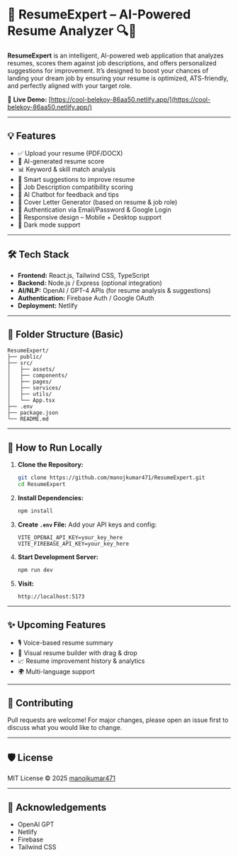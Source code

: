 
# 🚀 ResumeExpert – AI-Powered Resume Analyzer 🔍🧠

**ResumeExpert** is an intelligent, AI-powered web application that analyzes resumes, scores them against job descriptions, and offers personalized suggestions for improvement. It’s designed to boost your chances of landing your dream job by ensuring your resume is optimized, ATS-friendly, and perfectly aligned with your target role.

🔗 **Live Demo:** [https://cool-belekoy-86aa50.netlify.app/](https://cool-belekoy-86aa50.netlify.app/)

---

## 💡 Features

- ✅ Upload your resume (PDF/DOCX)
- 🧠 AI-generated resume score
- 📊 Keyword & skill match analysis
- 📝 Smart suggestions to improve resume
- 🎯 Job Description compatibility scoring
- 💬 AI Chatbot for feedback and tips
- 🧾 Cover Letter Generator (based on resume & job role)
- 🔐 Authentication via Email/Password & Google Login
- 📱 Responsive design – Mobile + Desktop support
- 🌙 Dark mode support

---

## 🛠️ Tech Stack

- **Frontend:** React.js, Tailwind CSS, TypeScript
- **Backend:** Node.js / Express (optional integration)
- **AI/NLP:** OpenAI / GPT-4 APIs (for resume analysis & suggestions)
- **Authentication:** Firebase Auth / Google OAuth
- **Deployment:** Netlify

---

## 📂 Folder Structure (Basic)

```
ResumeExpert/
├── public/
├── src/
│   ├── assets/
│   ├── components/
│   ├── pages/
│   ├── services/
│   ├── utils/
│   └── App.tsx
├── .env
├── package.json
└── README.md
```

---

## 🚀 How to Run Locally

1. **Clone the Repository:**
   ```bash
   git clone https://github.com/manojkumar471/ResumeExpert.git
   cd ResumeExpert
   ```

2. **Install Dependencies:**
   ```bash
   npm install
   ```

3. **Create `.env` File:**
   Add your API keys and config:
   ```
   VITE_OPENAI_API_KEY=your_key_here
   VITE_FIREBASE_API_KEY=your_key_here
   ```

4. **Start Development Server:**
   ```bash
   npm run dev
   ```

5. **Visit:**
   ```
   http://localhost:5173
   ```

---

## ✨ Upcoming Features

- 🎙️ Voice-based resume summary
- 📑 Visual resume builder with drag & drop
- 📈 Resume improvement history & analytics
- 🌍 Multi-language support

---

## 🤝 Contributing

Pull requests are welcome! For major changes, please open an issue first to discuss what you would like to change.

---

## 🛡️ License

MIT License © 2025 [manojkumar471](https://github.com/manojkumar471)

---

## 🙌 Acknowledgements

- OpenAI GPT
- Netlify
- Firebase
- Tailwind CSS
